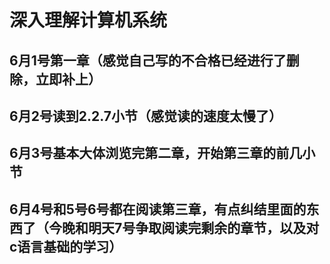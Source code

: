 # 深入理解计算机系统

## 6月1号第一章（感觉自己写的不合格已经进行了删除，立即补上）
## 6月2号读到2.2.7小节（感觉读的速度太慢了）

## 6月3号基本大体浏览完第二章，开始第三章的前几小节

## 6月4号和5号6号都在阅读第三章，有点纠结里面的东西了（今晚和明天7号争取阅读完剩余的章节，以及对c语言基础的学习）